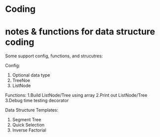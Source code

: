 # Coding
# notes &amp; functions for data structure coding

Some support config, functions, and strucutres:

Config:
1. Optional data type
2. TreeNoe
3. ListNode

Functions:
1.Build ListNode/Tree using array
2.Print out ListNode/Tree
3.Debug time testing decorator

Data Structure Templates:
1. Segment Tree
2. Quick Selection
3. Inverse Factorial
